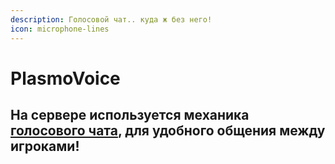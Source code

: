 ```yaml
---
description: Голосовой чат.. куда ж без него!
icon: microphone-lines
---
```


# PlasmoVoice

## На сервере используется механика [голосового чата](https://modrinth.com/plugin/plasmo-voice), для удобного общения между игроками!
